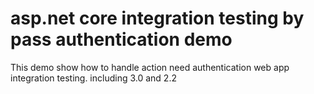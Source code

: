 # asp.net core integration testing by pass authentication demo

This demo show how to handle action need authentication web app integration testing. including 3.0 and 2.2